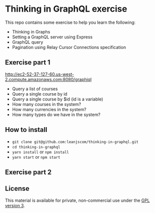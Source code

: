 Thinking in GraphQL exercise
=========================

This repo contains some exercise to help you learn the following:

- Thinking in Graphs
- Setting a GraphQL server using Express
- GraphQL query
- Pagination using Relay Cursor Connections specification

## Exercise part 1

http://ec2-52-37-127-60.us-west-2.compute.amazonaws.com:8080/graphiql

* Query a list of courses
* Query a single course by id
* Query a single course by $id  (id is a variable)
* How many courses in the system?
* How many currencies in the system?
* How many types do we have in the system?


## How to install

- `git clone git@github.com:leanjscom/thinking-in-graphql.git`
- `cd thinking-in-graphql`
- `yarn install` or `npm install`
- `yarn start` or `npm start`

## Exercise part 2


## License

This material is available for private, non-commercial use under the [GPL version 3](http://www.gnu.org/licenses/gpl-3.0-standalone.html).
